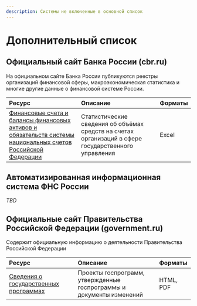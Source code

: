 ```yaml
---
description: Системы не включенные в основной список
---
```


# Дополнительный список

## Официальный сайт Банка России \(cbr.ru\)

На официальном сайте Банка России публикуются реестры организаций финансовой сферы, макроэкономическая статистика и многие другие данные о финансовой системе России. 

| Ресурс | Описание | Форматы |
| :--- | :--- | :--- |
| [Финансовые счета и балансы финансовых активов и обязательств системы национальных счетов Российской Федерации](http://www.cbr.ru/statistics/?PrtId=fafbs) | Статистические сведения об объёмах средств на счетах организаций в сфере государственного управления | Excel |

## Автоматизированная информационная система ФНС России

_TBD_

## Официальные сайт Правительства Российской Федерации \(government.ru\)

Содержит официальную информацию о деятельности Правительства Российской Федерации

| Ресурс | Описание | Форматы |
| :--- | :--- | :--- |
| [Сведения о государственных программах](http://government.ru/programs/) | Проекты госпрограмм, утвержденные госпрограммы и документы изменений | HTML, PDF |

